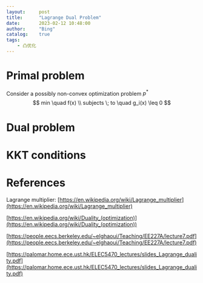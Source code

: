 ```yaml
---
layout:     post
title:      "Lagrange Dual Problem"
date:       2023-02-12 10:48:00
author:     "Bing"
catalog:    true
tags:
    - 凸优化
---
```


# Primal problem
Consider a possibly non-convex optimization problem $p^*$
$$
    min \quad f(x)
    \\
    subjects \; to \quad g_i(x) \leq 0
$$

# Dual problem

# KKT conditions

# References
Lagrange multiplier: [https://en.wikipedia.org/wiki/Lagrange_multiplier](https://en.wikipedia.org/wiki/Lagrange_multiplier)

[https://en.wikipedia.org/wiki/Duality_(optimization)](https://en.wikipedia.org/wiki/Duality_(optimization))

[https://people.eecs.berkeley.edu/~elghaoui/Teaching/EE227A/lecture7.pdf](https://people.eecs.berkeley.edu/~elghaoui/Teaching/EE227A/lecture7.pdf)

[https://palomar.home.ece.ust.hk/ELEC5470_lectures/slides_Lagrange_duality.pdf](https://palomar.home.ece.ust.hk/ELEC5470_lectures/slides_Lagrange_duality.pdf)